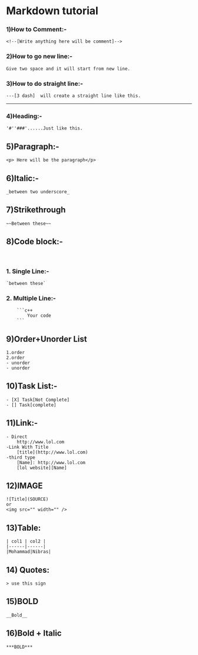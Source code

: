 # Markdown tutorial
### 1)How to Comment:-  
    <!--[Write anything here will be comment]-->
### 2)How to go new line:-  
    Give two space and it will start from new line.  
### 3)How to do straight line:-  
    ---[3 dash]  will create a straight line like this.

---

### 4)Heading:-
    '#''###'......Just like this.
## 5)Paragraph:-  
    <p> Here will be the paragraph</p>
## 6)Italic:-
    _between two underscore_
## 7)Strikethrough
    ~~Between these~~
## 8)Code block:-  
<br>

### 1. Single Line:-  
    `between these`
### 2. Multiple Line:-

        ```c++  
            Your code  
        ```

## 9)Order+Unorder List 
    1.order 
    2.order
    - unorder
    - unorder

## 10)Task List:-
    - [X] Task[Not Complete] 
    - [] Task[complete]

## 11)Link:-
    - Direct
        http://www.lol.com
    -Link With Title
        [title](http://www.lol.com)
    -third type
        [Name]: http://www.lol.com
        [lol website][Name]

## 12)IMAGE
    ![Title](SOURCE)
    or
    <img src="" width="" />

## 13)Table:
    | col1 | col2 |
    |------|------|
    |Mohammad|Nibras|

## 14) Quotes:
    > use this sign
## 15)BOLD
    __Bold__  
## 16)Bold + Italic
    ***BOLD***

